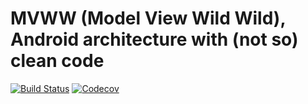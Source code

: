 # MVWW (Model View Wild Wild), Android architecture with (not so) clean code #

[![Build Status](https://travis-ci.org/tepungberas/MVWW.svg)](https://travis-ci.org/tepungberas/MVWW)
[![Codecov](https://codecov.io/github/tepungberas/MVWW/coverage.svg)](https://codecov.io/gh/tepungberas/MVWW)